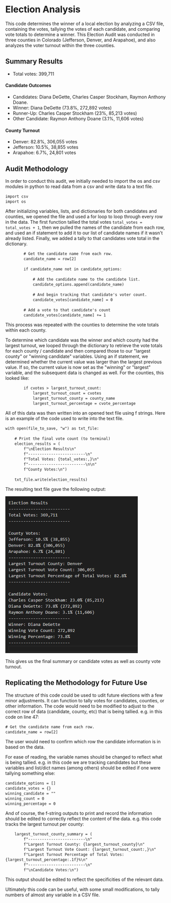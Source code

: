 # Election Analysis 

This code determines the winner of a local election by analyzing a CSV file, containing the votes, tallying the votes of each candidate, and comparing vote totals to determine a winner. 
This Election Audit was conducted in three counties in Colorado (Jefferson, Denver, and Arapahoe), and also analyzes the voter turnout within the three counties.

## Summary Results

- Total votes: 399,711

#### Candidate Outcomes
- Candidates: Diana DeGette, Charles Casper Stockham, Raymon Anthony Doane. 
- Winner: Diana DeGette (73.8%, 272,892 votes)
- Runner-Up: Charles Casper Stockham (23%, 85,213 votes)
- Other Candidate: Raymon Anthony Doane (3.1%, 11,606 votes)

#### County Turnout 
- Denver: 82.8%, 306,055 votes 
- Jefferson: 10.5%, 38,855 votes
- Arapahoe: 6.7%, 24,801 votes

## Audit Methodology
In order to conduct this audit, we initially needed to import the os and csv modules in python to read data from a csv and write data to a text file. 
```
import csv
import os
```
After initializing variables, lists, and dictionaries for both candidates and counties, we opened the file and used a for loop to loop through every row in the data. 
The first function tallied the total votes `total_votes = total_votes + 1`, then we pulled the names of the candidate from each row, and used an if statement to add it to our list of candidate names if it wasn't already listed. Finally, we added a tally to that candidates vote total in the dictionary. 
```
        # Get the candidate name from each row.
        candidate_name = row[2]

        if candidate_name not in candidate_options:

            # Add the candidate name to the candidate list.
            candidate_options.append(candidate_name)

            # And begin tracking that candidate's voter count.
            candidate_votes[candidate_name] = 0

        # Add a vote to that candidate's count
        candidate_votes[candidate_name] += 1
```
This process was repeated with the counties to determine the vote totals within each county.

To determine which candidate was the winner and which county had the largest turnout, we looped through the dictionary to retrieve the vote totals for each county / candidate and then compared those to our "largest county" or "winning candidate" variables. Using an if statement, we determined whether the current value was larger than the largest previous value. If so, the current value is now set as the "winning" or "largest" variable, and the subsequent data is changed as well. 
For the counties, this looked like:
```
        if cvotes > largest_turnout_count: 
            largest_turnout_count = cvotes
            largest_turnout_county = county_name
            largest_turnout_percentage = cvote_percentage
```

All of this data was then written into an opened text file using f strings. 
Here is an example of the code used to write into the text file.
```
with open(file_to_save, "w") as txt_file:

    # Print the final vote count (to terminal)
    election_results = (
        f"\nElection Results\n"
        f"-------------------------\n"
        f"Total Votes: {total_votes:,}\n"
        f"-------------------------\n\n"
        f"County Votes:\n")

    txt_file.write(election_results)
```

The resulting text file gave the following output:  
  
![Election_Results](https://raw.githubusercontent.com/sophiehearn/election-analysis/main/Resources/Election%20Results.png)

This gives us the final summary or candidate votes as well as county vote turnout.

## Replicating the Methodology for Future Use
The structure of this code could be used to udit future elections with a few minor adjustments. It can function to tally votes for candidates, counties, or other information. The code would need to be modified to adjust to the correct row of data (candidate, county, etc) that is being tallied. 
e.g. in this code on line 47: 
```
# Get the candidate name from each row.
candidate_name = row[2]
```
The user would need to confirm which row the candidate information is in based on the data. 

For ease of reading, the variable names should be changed to reflect what is being tallied. 
e.g. in this code we are tracking candidates but these variables and list/dict names (among others) should be edited if one were tallying something else: 
```
candidate_options = []
candidate_votes = {}
winning_candidate = ""
winning_count = 0
winning_percentage = 0
```

And of course, the f-string outputs to print and record the information should be edited to correctly reflect the content of the data. 
e.g. this code tracks the largest turnout per county: 
```
    largest_turnout_county_summary = (
        f"-------------------------\n"
        f"Largest Turnout County: {largest_turnout_county}\n"
        f"Largest Turnout Vote Count: {largest_turnout_count:,}\n"
        f"Largest Turnout Percentage of Total Votes: {largest_turnout_percentage:.1f}%\n"
        f"-------------------------\n"
        f"\nCandidate Votes:\n")
```
This output should be edited to reflect the specificities of the relevant data. 

Ultimately this code can be useful, with some small modifications, to tally numbers of almost any variable in a CSV file. 
